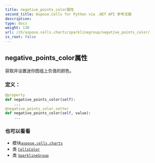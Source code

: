 ```yaml
---
title: negative_points_color属性
second_title: Aspose.Cells for Python via .NET API 参考文献
description:
type: docs
weight: 130
url: /zh/aspose.cells.charts/sparklinegroup/negative_points_color/
is_root: false
---
```

## negative_points_color属性

获取并设置迷你图组上负值的颜色。
### 定义：
```python
@property
def negative_points_color(self):
    ...
@negative_points_color.setter
def negative_points_color(self, value):
    ...
```

### 也可以看看
* 模块[`aspose.cells.charts`](../../)
* 类 [`CellsColor`](/cells/python-net/zh/aspose.cells/cellscolor)
* 类 [`SparklineGroup`](/cells/python-net/zh/aspose.cells.charts/sparklinegroup)
